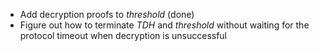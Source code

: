 - Add decryption proofs to *threshold* (done)
- Figure out how to terminate *TDH* and *threshold* without waiting for the protocol timeout when decryption is unsuccessful
